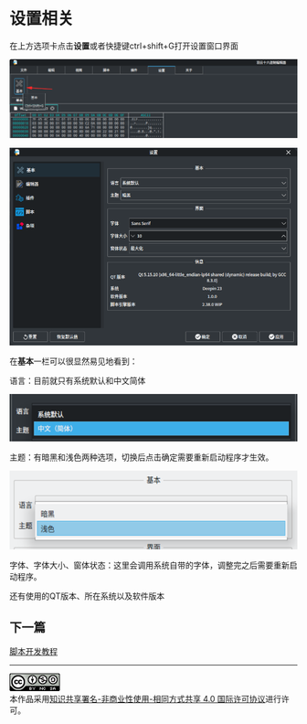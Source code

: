 # 设置相关

在上方选项卡点击**设置**或者快捷键ctrl+shift+G打开设置窗口界面

![image-20241009023312149](markdown-pic/%E8%AE%BE%E7%BD%AE%E7%9B%B8%E5%85%B3/image-20241009023312149.png)

![image-20241009023437304](markdown-pic/%E8%AE%BE%E7%BD%AE%E7%9B%B8%E5%85%B3/image-20241009023437304.png)

在**基本**一栏可以很显然易见地看到：

语言：目前就只有系统默认和中文简体

![image-20241009023814998](markdown-pic/%E8%AE%BE%E7%BD%AE%E7%9B%B8%E5%85%B3/image-20241009023814998.png)

主题：有暗黑和浅色两种选项，切换后点击确定需要重新启动程序才生效。

![image-20241009023923048](markdown-pic/%E8%AE%BE%E7%BD%AE%E7%9B%B8%E5%85%B3/image-20241009023923048.png)

字体、字体大小、窗体状态：这里会调用系统自带的字体，调整完之后需要重新启动程序。



还有使用的QT版本、所在系统以及软件版本

## 下一篇

[脚本开发教程](脚本开发教程)

---

<a rel="license" href="http://creativecommons.org/licenses/by-nc-sa/4.0/"><img alt="知识共享许可协议" style="border-width:0" src="images/88x31.png" /></a><br />本作品采用<a rel="license" href="http://creativecommons.org/licenses/by-nc-sa/4.0/">知识共享署名-非商业性使用-相同方式共享 4.0 国际许可协议</a>进行许可。
